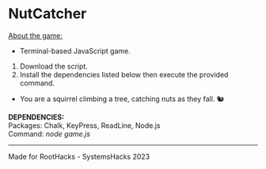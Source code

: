# NutCatcher
<ins>About the game:</ins>
<br>
- Terminal-based JavaScript game. <br>
1. Download the script. 
2. Install the dependencies listed below then execute the provided command.
- You are a squirrel climbing a tree, catching nuts as they fall. 🐿️

<b>DEPENDENCIES:</b>
<br>
Packages: Chalk, KeyPress, ReadLine, Node.js <br>
Command: <i>node game.js</i>

---

Made for RootHacks - SystemsHacks 2023
